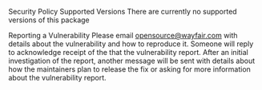 Security Policy
Supported Versions
There are currently no supported versions of this package

Reporting a Vulnerability
Please email opensource@wayfair.com with details about the vulnerability and how to reproduce it. Someone will reply to acknowledge receipt of the that the vulnerability report. After an initial investigation of the report, another message will be sent with details about how the maintainers plan to release the fix or asking for more information about the vulnerability report.